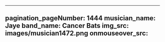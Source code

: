 ------
pagination_pageNumber: 1444
musician_name: Jaye
band_name: Cancer Bats
img_src: images/musician1472.png
onmouseover_src: 
------